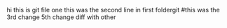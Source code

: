 hi this is git file one
this was the second line in first foldergit 
#this was the 3rd change 
5th change diff with other 
